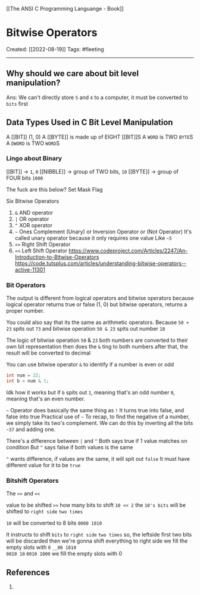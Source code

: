 [[The ANSI C Programming Languange - Book]]

# Bitwise Operators
Created:  [[2022-08-19]]
Tags: #fleeting 

---
## Why should we care about bit level manipulation?
Ans: We can't directly store  `5` and `4` to a computer, 
it must be converted to `bits` first 


## Data Types Used in C Bit Level Manipulation
A [[BIT]]  (1, 0)
    A [[BYTE]] is made up of EIGHT [[BIT]]S
        A `WORD` is TWO `BYTE`S
            A `DWORD` is TWO `WORD`S

### Lingo about Binary
[[BIT]] -> `1`, `0`
[[NIBBLE]] -> group of TWO bits, `10`
[[BYTE]] -> group of FOUR bits `1000`


The fuck are this below?
Set
Mask
Flag



Six Bitwise Operators
1. `&`    AND operator
2. `|`    OR operator
3. `^`    XOR operator
4. `~`    Ones Complement (Unary) or Inversion Operator or (Not Operator)
    It's called unary operator because it only requires one value
    Like `~5`
5. `>>`  Right Shift Operator
6. `<<`  Left Shift Operator
https://www.codeproject.com/Articles/2247/An-Introduction-to-Bitwise-Operators
https://code.tutsplus.com/articles/understanding-bitwise-operators--active-11301


### Bit Operators
The output is different from logical operators and bitwise operators
because logical operator returns true or false (1, 0)
but bitwise operators, returns a proper number.

You could also say that its the same as arithmetic operators. 
Because `50 + 23` spits out `73`
and bitwise operation `50 & 23` spits out number  `18`

The logic of bitwise operation
`50` & `23`
both numbers are converted to their own bit representation
then does the `&` ting to both numbers
after that, the result will be converted to decimal


You can use bitwise operator `&` to identify if a number is even or odd
```C
int num = 22;
int b = num & 1;
```
Idk how it works but if `b` spits out `1`, meaning that's an odd number
`0`, meaning that's an even number.

`~` Operator does basically the same thing as `!`
It turns true into false, and false into true
Practical use of `~`
To recap, to find the negative of a number, we simply take its two's complement. We can do this by inverting all the bits `~37` and adding one.

There's a difference between `|` and `^`
Both says true if 1 value matches on condition
But `^` says false if both values is the same

`^` wants difference, if values are the same, it will spit out `false`
It must have different value for it to be `true`

### Bitshift Operators
The `>>` and `<<`

value to be shifted `>>` how many bits to shift
`10 << 2`
the `10's bits` will be shifted to `right side` `two times` 

`10` will be converted to 8 bits
`0000 1010`

It instructs to shift `bits` to `right side` `two times`
so, the leftside first two bits will be discarded
then we're gonna shift everything to right side
we fill the empty slots with `0`
`__00 1010`   
`0010 10`
`0010 1000`  we fill the empty slots with 0













## References
1. 